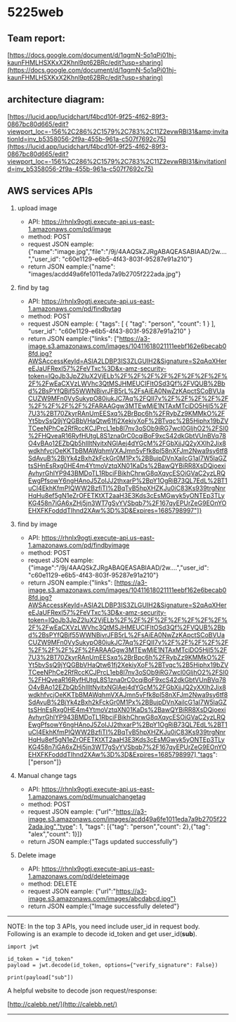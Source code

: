 # 5225web

## Team report:

[https://docs.google.com/document/d/1qgmN-5o1qPi01hj-kaunFHMLHSXKxX2Khnl9pt62BRc/edit?usp=sharing](https://docs.google.com/document/d/1qgmN-5o1qPi01hj-kaunFHMLHSXKxX2Khnl9pt62BRc/edit?usp=sharing)

## architecture diagram:

[https://lucid.app/lucidchart/f4bcd10f-9f25-4f62-89f3-0867bc80d665/edit?viewport_loc=-156%2C286%2C1579%2C783%2C11Z2evwRBl31&amp;invitationId=inv_b5358056-2f9a-455b-961a-c507f7692c75](https://lucid.app/lucidchart/f4bcd10f-9f25-4f62-89f3-0867bc80d665/edit?viewport_loc=-156%2C286%2C1579%2C783%2C11Z2evwRBl31&invitationId=inv_b5358056-2f9a-455b-961a-c507f7692c75)

## AWS services APIs

1. upload image

   - API:  https://rhnlx9ogtj.execute-api.us-east-1.amazonaws.com/pd/image
   - method: POST
   - request JSON eample: {"name":"image.jpg","file":"/9j/4AAQSkZJRgABAQEASABIAAD/2w....","user_id": "c60e1129-e6b5-4f43-803f-95287e91a210"}
   - return JSON eample:{"name": "images/acdd49a6fe1011eda7a9b2705f222ada.jpg"}
2. find by tag

   - API:  https://rhnlx9ogtj.execute-api.us-east-1.amazonaws.com/pd/findbytag
   - method: POST
   - request JSON eample: {
     "tags": [
     {
     "tag": "person",
     "count": 1
     }
     ],
     "user_id": "c60e1129-e6b5-4f43-803f-95287e91a210"
     }
   - return JSON eample:{"links": ["https://a3-image.s3.amazonaws.com/images/10411618021111eebf162e6becab08fd.jpg?AWSAccessKeyId=ASIA2LDBP3IS3ZLGUIH2&Signature=S2qAqXHereEJaUFRexl57%2FeVTxc%3D&x-amz-security-token=IQoJb3JpZ2luX2VjELb%2F%2F%2F%2F%2F%2F%2F%2F%2F%2FwEaCXVzLWVhc3QtMSJHMEUCIFltOSd3Qf%2FVQUB%2Bbd%2BsPYfQBjf55WWNBivrJFB5rL%2FsAiEA0NwZzKApctSCoBVUaCUZW9MFn0VySukypO80iukJC7Aq%2FQII7v%2F%2F%2F%2F%2F%2F%2F%2F%2F%2FARAAGgw3MTEwMjE1NTAxMTciDO5Hjl5%2F7U3%2BT70ZkyrRAnUmEESxq%2BrBpc6h%2FRybZz9KMMkO%2FYt5bvSsQ9jYQGBbVHaQtw61fj2XekiyXoF%2BTvqc%2B5Hiphx19bZVTCeeNPhCe2RfRccKCJPrcL1eb8l7nv3oSOb9iRG7wcl0GljhO2%2FSI0%2FHQveaR16RyfHUtgL8S1zna0rC0cqiBoF9xcS42dkGbtVUnBVq78O4vBAo12EZbQb5hIlltNyitxNGlAej4dYGcM%2FGbXjjJQ2yXXlh2Jix8wdkhfvcjOeKKTbBMAWqhmVXAJmn5vFfk8pl58nXFJm2Nwa9sy6tf8SdAvuB%2BjYk4zBxh2kFckGr0M1Px%2BBujpDVnXailcG1aI7W5laGZtsSHnEsRxg0HE4m4YtmoVztqXN01KaDs%2BawQYBiRR8XsDQjoexiAvhyrGhIYP943BMDoTL1RbciFBikhChrwG8qXqycESOiGVaC2yzLRQEwgPfsowY6ngHAnoJ5ZoIJJ2thxarP%2BpY1OgRiB73QL7EdL%2BT1uCI4EkhKfmPIQWW2BzfiTI%2BqTvB5hpXHZKJu0iC83Ks939trgNnrHqHu8ef5gN1eZrOFETKtXT2aaH3E3Kds3cEsMGwyk5yONTEp3TLyKG458n7iGA6xZHj5jn3WT7gSvYVSbqb7%2F167qyEPUrZeG9EOnYOEHXFKFodddTIhnd2XAw%3D%3D&Expires=1685798997"]}
3. find by image

   - API:  https://rhnlx9ogtj.execute-api.us-east-1.amazonaws.com/pd/findbyimage
   - method: POST
   - request JSON eample: {"image":"/9j/4AAQSkZJRgABAQEASABIAAD/2w....","user_id": "c60e1129-e6b5-4f43-803f-95287e91a210"}
   - return JSON eample:{"links": [https://a3-image.s3.amazonaws.com/images/10411618021111eebf162e6becab08fd.jpg?AWSAccessKeyId=ASIA2LDBP3IS3ZLGUIH2&Signature=S2qAqXHereEJaUFRexl57%2FeVTxc%3D&x-amz-security-token=IQoJb3JpZ2luX2VjELb%2F%2F%2F%2F%2F%2F%2F%2F%2F%2FwEaCXVzLWVhc3QtMSJHMEUCIFltOSd3Qf%2FVQUB%2Bbd%2BsPYfQBjf55WWNBivrJFB5rL%2FsAiEA0NwZzKApctSCoBVUaCUZW9MFn0VySukypO80iukJC7Aq%2FQII7v%2F%2F%2F%2F%2F%2F%2F%2F%2F%2FARAAGgw3MTEwMjE1NTAxMTciDO5Hjl5%2F7U3%2BT70ZkyrRAnUmEESxq%2BrBpc6h%2FRybZz9KMMkO%2FYt5bvSsQ9jYQGBbVHaQtw61fj2XekiyXoF%2BTvqc%2B5Hiphx19bZVTCeeNPhCe2RfRccKCJPrcL1eb8l7nv3oSOb9iRG7wcl0GljhO2%2FSI0%2FHQveaR16RyfHUtgL8S1zna0rC0cqiBoF9xcS42dkGbtVUnBVq78O4vBAo12EZbQb5hIlltNyitxNGlAej4dYGcM%2FGbXjjJQ2yXXlh2Jix8wdkhfvcjOeKKTbBMAWqhmVXAJmn5vFfk8pl58nXFJm2Nwa9sy6tf8SdAvuB%2BjYk4zBxh2kFckGr0M1Px%2BBujpDVnXailcG1aI7W5laGZtsSHnEsRxg0HE4m4YtmoVztqXN01KaDs%2BawQYBiRR8XsDQjoexiAvhyrGhIYP943BMDoTL1RbciFBikhChrwG8qXqycESOiGVaC2yzLRQEwgPfsowY6ngHAnoJ5ZoIJJ2thxarP%2BpY1OgRiB73QL7EdL%2BT1uCI4EkhKfmPIQWW2BzfiTI%2BqTvB5hpXHZKJu0iC83Ks939trgNnrHqHu8ef5gN1eZrOFETKtXT2aaH3E3Kds3cEsMGwyk5yONTEp3TLyKG458n7iGA6xZHj5jn3WT7gSvYVSbqb7%2F167qyEPUrZeG9EOnYOEHXFKFodddTIhnd2XAw%3D%3D&Expires=1685798997],"tags": ["person"]}
4. Manual change tags

   - API:  https://rhnlx9ogtj.execute-api.us-east-1.amazonaws.com/pd/munualchangetag
   - method: POST
   - request JSON eample: {"url":"https://a3-image.s3.amazonaws.com/images/acdd49a6fe1011eda7a9b2705f222ada.jpg","type": 1, "tags": [{"tag": "person","count": 2},{"tag": "alex","count": 1}]}
   - return JSON eample:{"Tags updated successfully"}
5. Delete image

   - API:  https://rhnlx9ogtj.execute-api.us-east-1.amazonaws.com/pd/deleteimage
   - method: DELETE
   - request JSON eample: {"url":"https://a3-image.s3.amazonaws.com/images/abcdabcd.jpg"}
   - return JSON eample:{"Image successfully deleted"}

---

NOTE: In the top 3 APIs, you need include user_id in request body. Following is an example to decode id_token and get user_id(**sub**).

```
import jwt

id_token = "id_token"
payload = jwt.decode(id_token, options={"verify_signature": False})

print(payload["sub"])
```

A helpful website to decode json request/response:

[http://calebb.net/](http://calebb.net/)

---

